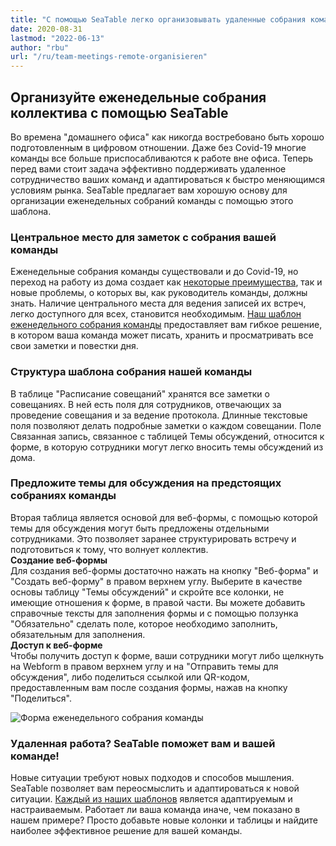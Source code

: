 ```yaml
---
title: "С помощью SeaTable легко организовывать удаленные собрания команды"
date: 2020-08-31
lastmod: "2022-06-13"
author: "rbu"
url: "/ru/team-meetings-remote-organisieren"
---
```


## Организуйте еженедельные собрания коллектива с помощью SeaTable

Во времена "домашнего офиса" как никогда востребовано быть хорошо подготовленным в цифровом отношении. Даже без Covid-19 многие команды все больше приспосабливаются к работе вне офиса. Теперь перед вами стоит задача эффективно поддерживать удаленное сотрудничество ваших команд и адаптироваться к быстро меняющимся условиям рынка. SeaTable предлагает вам хорошую основу для организации еженедельных собраний команды с помощью этого шаблона.

### Центральное место для заметок с собрания вашей команды

Еженедельные собрания команды существовали и до Covid-19, но переход на работу из дома создает как [некоторые преимущества](https://www.gruender.de/homeoffice-vorteile-nachteile/), так и новые проблемы, о которых вы, как руководитель команды, должны знать. Наличие центрального места для ведения записей их встреч, легко доступного для всех, становится необходимым. [Наш шаблон еженедельного собрания команды](https://seatable.io/ru/vorlage/gumqbevcroszpprj6j4xyg/) предоставляет вам гибкое решение, в котором ваша команда может писать, хранить и просматривать все свои заметки и повестки дня.

### Структура шаблона собрания нашей команды

В таблице "Расписание совещаний" хранятся все заметки о совещаниях. В ней есть поля для сотрудников, отвечающих за проведение совещания и за ведение протокола. Длинные текстовые поля позволяют делать подробные заметки о каждом совещании. Поле Связанная запись, связанное с таблицей Темы обсуждений, относится к форме, в которую сотрудники могут легко вносить темы обсуждений из дома.

### Предложите темы для обсуждения на предстоящих собраниях команды

Вторая таблица является основой для веб-формы, с помощью которой темы для обсуждения могут быть предложены отдельными сотрудниками. Это позволяет заранее структурировать встречу и подготовиться к тому, что волнует коллектив.  
**Создание веб-формы**  
Для создания веб-формы достаточно нажать на кнопку "Веб-форма" и "Создать веб-форму" в правом верхнем углу. Выберите в качестве основы таблицу "Темы обсуждений" и скройте все колонки, не имеющие отношения к форме, в правой части. Вы можете добавить справочные тексты для заполнения формы и с помощью ползунка "Обязательно" сделать поле, которое необходимо заполнить, обязательным для заполнения.  
**Доступ к веб-форме**  
Чтобы получить доступ к форме, ваши сотрудники могут либо щелкнуть на Webform в правом верхнем углу и на "Отправить темы для обсуждения", либо поделиться ссылкой или QR-кодом, предоставленным вам после создания формы, нажав на кнопку "Поделиться".

![Форма еженедельного собрания команды](https://seatable.io/wp-content/uploads/2020/08/Weekly-Teammeeting-Formular.gif)

### Удаленная работа? SeaTable поможет вам и вашей команде!

Новые ситуации требуют новых подходов и способов мышления. SeaTable позволяет вам переосмыслить и адаптироваться к новой ситуации. [Каждый из наших шаблонов](https://seatable.io/ru/vorlagen/) является адаптируемым и настраиваемым. Работает ли ваша команда иначе, чем показано в нашем примере? Просто добавьте новые колонки и таблицы и найдите наиболее эффективное решение для вашей команды.
